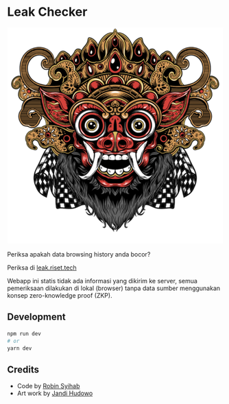 # Leak Checker

![Leak](public/img/leak.png)

Periksa apakah data browsing history anda bocor?

Periksa di [leak.riset.tech](https://www.leak.riset.tech)

Webapp ini statis tidak ada informasi yang dikirim ke server, semua
pemeriksaan dilakukan di lokal (browser) tanpa data
sumber menggunakan konsep zero-knowledge proof (ZKP).

## Development

```bash
npm run dev
# or
yarn dev
```

## Credits

* Code by [Robin Syihab](https://twitter.com/anvie)
* Art work by [Jandi Hudowo](https://twitter.com/JHudhowo)
